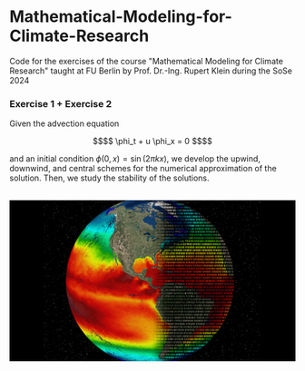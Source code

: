 # Mathematical-Modeling-for-Climate-Research
Code for the exercises of the course "Mathematical Modeling for Climate Research" taught at FU Berlin by Prof. Dr.-Ing. Rupert Klein during the SoSe 2024

### Exercise 1 + Exercise 2
Given the advection equation
```math
$$ \phi_t + u \phi_x = 0 $$
```
and an initial condition $`\phi(0,x) = \sin(2\pi k x)`$, we develop the upwind, downwind, and central schemes for the numerical approximation of the solution. Then, we study the stability of the solutions.
<br />
<br />

![image](Docs/earth.png)
